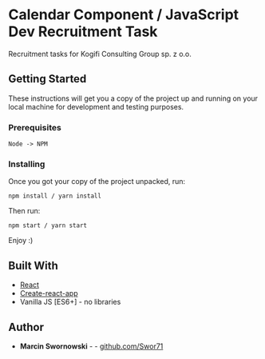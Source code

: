 # Calendar Component / JavaScript Dev Recruitment Task

Recruitment tasks for Kogifi Consulting Group sp. z o.o.

## Getting Started

These instructions will get you a copy of the project up and running on your local machine for development and testing purposes.

### Prerequisites

```
Node -> NPM
```

### Installing

Once you got your copy of the project unpacked, run:

```
npm install / yarn install
```

Then run:

```
npm start / yarn start
```

Enjoy :)

## Built With

- [React](https://github.com/facebook/react/)
- [Create-react-app](https://github.com/facebook/create-react-app)
- Vanilla JS [ES6+] - no libraries

## Author

- **Marcin Swornowski** - - [github.com/Swor71](https://github.com/Swor71)
